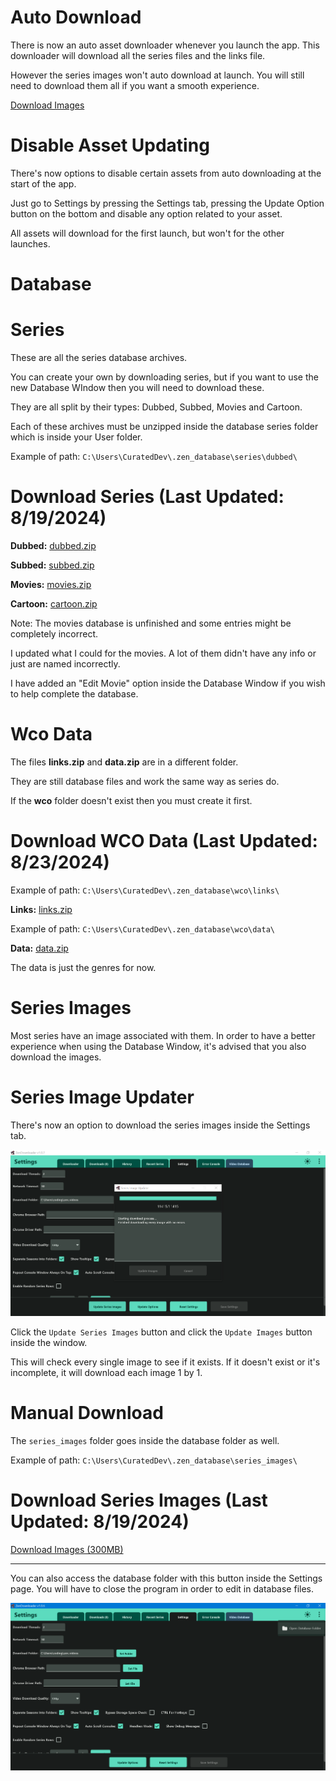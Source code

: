 # Auto Download

There is now an auto asset downloader whenever you launch the app.
This downloader will download all the series files and the links file.

However the series images won't auto download at launch. You will still need to download them all if you want a smooth experience.

[Download Images](https://github.com/NobilityDeviant/ZenDownloader/tree/master/database#series-images)

# Disable Asset Updating

There's now options to disable certain assets from auto downloading at the start of the app.

Just go to Settings by pressing the Settings tab, pressing the Update Option button on the bottom and disable any option related to your asset.

All assets will download for the first launch, but won't for the other launches.

# Database

# Series

These are all the series database archives.

You can create your own by downloading series, but if you want to use the new Database WIndow then you will need to download these.

They are all split by their types: Dubbed, Subbed, Movies and Cartoon.

Each of these archives must be unzipped inside the database series folder which is inside your User folder.

Example of path: `C:\Users\CuratedDev\.zen_database\series\dubbed\`

# Download Series (Last Updated: 8/19/2024)

**Dubbed:** [dubbed.zip](https://github.com/NobilityDeviant/ZenDownloader/raw/master/database/dubbed.zip)

**Subbed:** [subbed.zip](https://github.com/NobilityDeviant/ZenDownloader/raw/master/database/subbed.zip)

**Movies:** [movies.zip](https://github.com/NobilityDeviant/ZenDownloader/raw/master/database/movies.zip)

**Cartoon:** [cartoon.zip](https://github.com/NobilityDeviant/ZenDownloader/raw/master/database/cartoon.zip)

Note: The movies database is unfinished and some entries might be completely incorrect.

I updated what I could for the movies. A lot of them didn't have any info or just are named incorrectly.

I have added an "Edit Movie" option inside the Database Window if you wish to help complete the database.

# Wco Data

The files **links.zip** and **data.zip** are in a different folder.

They are still database files and work the same way as series do.

If the **wco** folder doesn't exist then you must create it first.

# Download WCO Data (Last Updated: 8/23/2024)

Example of path: `C:\Users\CuratedDev\.zen_database\wco\links\`

**Links:** [links.zip](https://github.com/NobilityDeviant/ZenDownloader/raw/master/database/links.zip)

Example of path: `C:\Users\CuratedDev\.zen_database\wco\data\`

**Data:** [data.zip](https://github.com/NobilityDeviant/ZenDownloader/raw/master/database/data.zip)

The data is just the genres for now.

# Series Images

Most series have an image associated with them. In order to have a better experience when using the Database Window, it's advised that you also download the images.

# Series Image Updater

There's now an option to download the series images inside the Settings tab.

![Series Image Updater](images/image_updater.png)

Click the `Update Series Images` button and click the `Update Images` button inside the window.

This will check every single image to see if it exists.
If it doesn't exist or it's incomplete, it will download each image 1 by 1.

# Manual Download

The `series_images` folder goes inside the database folder as well.

Example of path: `C:\Users\CuratedDev\.zen_database\series_images\`

# Download Series Images (Last Updated: 8/19/2024)

[Download Images (300MB)](https://www.dropbox.com/scl/fi/26vrk7l9iytspo5f0ko3n/series_images.zip?rlkey=ueyb3r6sak9uqk9dtwyg3s9tn&st=onciud73&dl=1)

-------------------------------------------------------------------------------------

You can also access the database folder with this button inside the Settings page.
You will have to close the program in order to edit in database files.

![Database Folder Button](images/database_folder.png)
